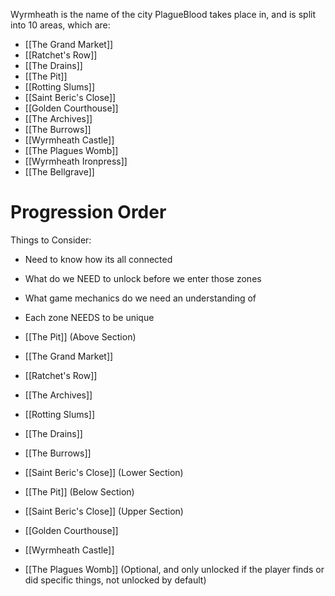 
Wyrmheath is the name of the city PlagueBlood takes place in, and is split into 10 areas, which are:

- [[The Grand Market]]
- [[Ratchet's Row]]
- [[The Drains]]
- [[The Pit]]
- [[Rotting Slums]]
- [[Saint Beric's Close]]
- [[Golden Courthouse]]
- [[The Archives]]
- [[The Burrows]]
- [[Wyrmheath Castle]]
- [[The Plagues Womb]]
- [[Wyrmheath Ironpress]]
- [[The Bellgrave]]


# Progression Order

Things to Consider:

- Need to know how its all connected
- What do we NEED to unlock before we enter those zones
- What game mechanics do we need an understanding of
- Each zone NEEDS to be unique


- [[The Pit]] (Above Section)
- [[The Grand Market]]
- [[Ratchet's Row]]
- [[The Archives]]
- [[Rotting Slums]]
- [[The Drains]]
- [[The Burrows]]
- [[Saint Beric's Close]] (Lower Section)
- [[The Pit]] (Below Section)
- [[Saint Beric's Close]] (Upper Section)
- [[Golden Courthouse]]
- [[Wyrmheath Castle]]
- [[The Plagues Womb]] (Optional, and only unlocked if the player finds or did specific things, not unlocked by default)